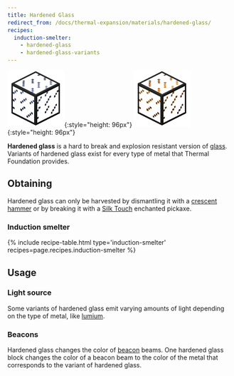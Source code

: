 ```yaml
---
title: Hardened Glass
redirect_from: /docs/thermal-expansion/materials/hardened-glass/
recipes:
  induction-smelter:
    - hardened-glass
    - hardened-glass-variants
---
```


![Hardened glass](/assets/images/thermal-foundation/hardened-glass.png){:style="height: 96px"}
![Hardened glass variants](/assets/images/thermal-foundation/hardened-glass-variants.gif){:style="height: 96px"}


**Hardened glass** is a hard to break and explosion resistant version of
[glass](https://minecraft.gamepedia.com/Glass). Variants of hardened glass exist
for every type of metal that Thermal Foundation provides.


Obtaining
---------

Hardened glass can only be harvested by dismantling it with a [crescent
hammer](/docs/thermal-foundation/items/crescent-hammer/) or by breaking it with
a [Silk Touch](https://minecraft.gamepedia.com/Silk_Touch) enchanted pickaxe.

### Induction smelter
{% include recipe-table.html type='induction-smelter' recipes=page.recipes.induction-smelter %}


Usage
-----

### Light source
Some variants of hardened glass emit varying amounts of light depending on the
type of metal, like [lumium](/docs/thermal-foundation/ingots/lumium-ingot/).

### Beacons
Hardened glass changes the color of
[beacon](https://minecraft.gamepedia.com/Beacon) beams. One hardened glass block
changes the color of a beacon beam to the color of the metal that corresponds to
the variant of hardened glass.
